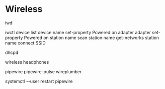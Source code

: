 # Wireless 

iwd

iwctl
device list
device name set-property Powered on
adapter adapter set-property Powered on
station name scan
station name get-networks
station name connect SSID

dhcpd



wireless headphones

pipewire
pipewire-pulse
wireplumber

systemctl --user restart pipewire

